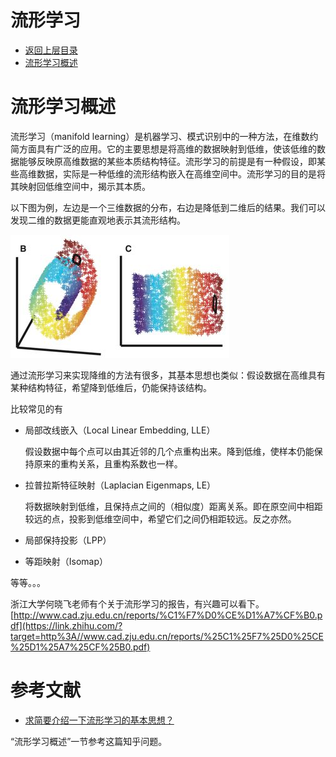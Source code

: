 # 流形学习

* [返回上层目录](../dimensionality-reduction.md)
* [流形学习概述](#流形学习概述)



# 流形学习概述

流形学习（manifold learning）是机器学习、模式识别中的一种方法，在维数约简方面具有广泛的应用。它的主要思想是将高维的数据映射到低维，使该低维的数据能够反映原高维数据的某些本质结构特征。流形学习的前提是有一种假设，即某些高维数据，实际是一种低维的流形结构嵌入在高维空间中。流形学习的目的是将其映射回低维空间中，揭示其本质。

以下图为例，左边是一个三维数据的分布，右边是降低到二维后的结果。我们可以发现二维的数据更能直观地表示其流形结构。

![manifold-learning-3D-to-2D](pic/manifold-learning-3D-to-2D.jpg)

通过流形学习来实现降维的方法有很多，其基本思想也类似：假设数据在高维具有某种结构特征，希望降到低维后，仍能保持该结构。

比较常见的有

* 局部改线嵌入（Local Linear Embedding, LLE）

  假设数据中每个点可以由其近邻的几个点重构出来。降到低维，使样本仍能保持原来的重构关系，且重构系数也一样。

* 拉普拉斯特征映射（Laplacian Eigenmaps, LE）

  将数据映射到低维，且保持点之间的（相似度）距离关系。即在原空间中相距较远的点，投影到低维空间中，希望它们之间仍相距较远。反之亦然。

* 局部保持投影（LPP）

* 等距映射（Isomap）

等等。。。

浙江大学何晓飞老师有个关于流形学习的报告，有兴趣可以看下。
[http://www.cad.zju.edu.cn/reports/%C1%F7%D0%CE%D1%A7%CF%B0.pdf](https://link.zhihu.com/?target=http%3A//www.cad.zju.edu.cn/reports/%25C1%25F7%25D0%25CE%25D1%25A7%25CF%25B0.pdf)







# 参考文献

* [求简要介绍一下流形学习的基本思想？](https://www.zhihu.com/question/24015486)

“流形学习概述”一节参考这篇知乎问题。

